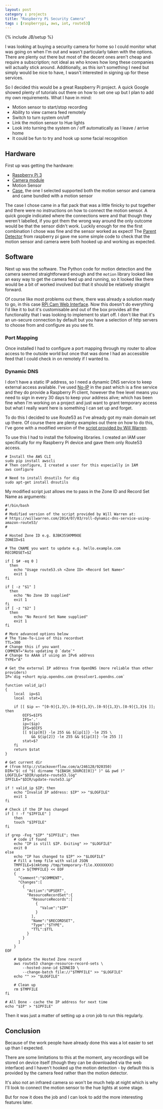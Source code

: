```yaml
---
layout: post
category : projects
title: "Raspberry Pi Security Camera"
tags : [raspberrypi, aws, iot, route53]
---
```

{% include JB/setup %}

I was looking at buying a security camera for home so I could monitor what was going on when I'm out and wasn't particularly taken with the options. There are plenty out there but most of the decent ones aren't cheap and require a subscription; not ideal as who knows how long these companies will actually stick around. Additionally, as this isn't something I need but simply would be nice to have, I wasn't interested in signing up for these services.

So I decided this would be a great Raspberry Pi project. A quick Google showed plenty of tutorials out there on how to set one up but I plan to add my own requirements. What I have in mind:
* Motion sensor to start/stop recording
* Ability to view camera feed remotely
* Switch to turn system on/off
* Link the motion sensor to Hue lights
* Look into turning the system on / off automatically as I leave / arrive home
* It could be fun to try and hook up some facial recognition

## Hardware
First up was getting the hardware:
* [Raspberry Pi 3](https://www.amazon.co.uk/gp/product/B01CD5VC92/ref=oh_aui_search_detailpage?ie=UTF8&psc=1)
* [Camera module](https://www.amazon.co.uk/gp/product/B01ER2SKFS/ref=oh_aui_search_detailpage?ie=UTF8&psc=1)
* Motion Sensor
* [Case](https://www.amazon.co.uk/gp/product/B01LZQS32Y/ref=oh_aui_search_detailpage?ie=UTF8&psc=1), the one I selected supported both the motion sensor and camera and came bundled with a motion sensor

The case I chose came in a flat pack that was a little finicky to put together and there were no instructions on how to connect the motion sensor. A quick google indicated where the connections were and that though they weren't labelled, if you got them the wrong way around the only outcome would be that the sensor didn't work. Luckily enough for me the first combination I chose was fine and the sensor worked as expect! The [Parent Detector](https://www.raspberrypi.org/learning/parent-detector/worksheet/) from raspberry pi gave me some simple code to check that the motion sensor and camera were both hooked up and working as expected.

## Software
Next up was the software. The Python code for motion detection and the camera seemed straightforward enough and the `motion` library looked like an easy way to get the camera feed up and running, so it looked like there would be a bit of worked involved but that it should be relatively straight forward.

Of course like most problems out there, there was already a solution ready to go, in this case [RPi Cam Web Interface](http://elinux.org/RPi-Cam-Web-Interface#Installation_Instructions). Now this doesn't do everything I'd like it to but it's customisable and out of the box provides all the functionality that I was looking to implement to start off. I don't like that it's an un-secure connection by default but you have a selection of http servers to choose from and configure as you see fit.

### Port Mapping
Once installed I had to configure a port mapping through my router to allow access to the outside world but once that was done I had an accessible feed that I could check in on remotely if I wanted to.

### Dynamic DNS
I don't have a static IP address, so I need a dynamic DNS service to keep external access available. I've used [No-IP](http://www.noip.com/) in the past which is a fine service and they do provide a Raspberry Pi client, however the free level means you need to sign in every 30 days to keep your address alive; which has been fine when I'm working on a project and just want to grant temporary access but what I really want here is something I can set up and forget.

To do this I decided to use Route53 as I've already got my main domain set up there. Of course there are plenty examples out there on how to do this, I've gone with a modified version of the [script provided by Will Warren](https://willwarren.com/2014/07/03/roll-dynamic-dns-service-using-amazon-route53/).

To use this I had to install the following libraries. I created an IAM user specifically for my Raspberry Pi device and gave them only Route53 access.

```
# Install the AWS CLI
sudo pip install awscli
# Then configure, I created a user for this especially in IAM
aws configure

# Need to install dnsutils for dig
sudo apt-get install dnsutils
```

My modified script just allows me to pass in the Zone ID and Record Set Name as arguments:

```
#!/bin/bash
#
# Modified version of the script provided by Will Warren at:
# https://willwarren.com/2014/07/03/roll-dynamic-dns-service-using-amazon-route53/
#

# Hosted Zone ID e.g. BJBK35SKMM9OE
ZONEID=$1

# The CNAME you want to update e.g. hello.example.com
RECORDSET=$2

if [ $# -eq 0 ]
  then
    echo "Usage route53.sh <Zone ID> <Record Set Name>"
    exit 1
fi

if [ -z "$1" ]
  then
    echo "No Zone ID supplied"
    exit 1
fi
if [ -z "$2" ]
  then
    echo "No Record Set Name supplied"
    exit 1
fi

# More advanced options below
# The Time-To-Live of this recordset
TTL=300
# Change this if you want
COMMENT="Auto updating @ `date`"
# Change to AAAA if using an IPv6 address
TYPE="A"

# Get the external IP address from OpenDNS (more reliable than other providers)
IP=`dig +short myip.opendns.com @resolver1.opendns.com`

function valid_ip()
{
    local  ip=$1
    local  stat=1

    if [[ $ip =~ ^[0-9]{1,3}\.[0-9]{1,3}\.[0-9]{1,3}\.[0-9]{1,3}$ ]]; then
        OIFS=$IFS
        IFS='.'
        ip=($ip)
        IFS=$OIFS
        [[ ${ip[0]} -le 255 && ${ip[1]} -le 255 \
            && ${ip[2]} -le 255 && ${ip[3]} -le 255 ]]
        stat=$?
    fi
    return $stat
}

# Get current dir
# (from http://stackoverflow.com/a/246128/920350)
DIR="$( cd "$( dirname "${BASH_SOURCE[0]}" )" && pwd )"
LOGFILE="$DIR/update-route53.log"
IPFILE="$DIR/update-route53.ip"

if ! valid_ip $IP; then
    echo "Invalid IP address: $IP" >> "$LOGFILE"
    exit 1
fi

# Check if the IP has changed
if [ ! -f "$IPFILE" ]
    then
    touch "$IPFILE"
fi

if grep -Fxq "$IP" "$IPFILE"; then
    # code if found
    echo "IP is still $IP. Exiting" >> "$LOGFILE"
    exit 0
else
    echo "IP has changed to $IP" >> "$LOGFILE"
    # Fill a temp file with valid JSON
    TMPFILE=$(mktemp /tmp/temporary-file.XXXXXXXX)
    cat > ${TMPFILE} << EOF
    {
      "Comment":"$COMMENT",
      "Changes":[
        {
          "Action":"UPSERT",
          "ResourceRecordSet":{
            "ResourceRecords":[
              {
                "Value":"$IP"
              }
            ],
            "Name":"$RECORDSET",
            "Type":"$TYPE",
            "TTL":$TTL
          }
        }
      ]
    }
EOF

    # Update the Hosted Zone record
    aws route53 change-resource-record-sets \
        --hosted-zone-id $ZONEID \
        --change-batch file://"$TMPFILE" >> "$LOGFILE"
    echo "" >> "$LOGFILE"

    # Clean up
    rm $TMPFILE
fi

# All Done - cache the IP address for next time
echo "$IP" > "$IPFILE"

```

Then it was just a matter of setting up a cron job to run this regularly.

## Conclusion
Because of the work people have already done this was a lot easier to set up than I expected.

There are some limitations to this at the moment, any recordings will be stored on device itself (though they can be downloaded via the web interface) and I haven't hooked up the motion detection - by default this is provided by the camera feed rather than the motion detector.

It's also not an infrared camera so won't be much help at night which is why I'll look to connect the motion sensor to the hue lights at some stage.

But for now it does the job and I can look to add the more interesting features later.
